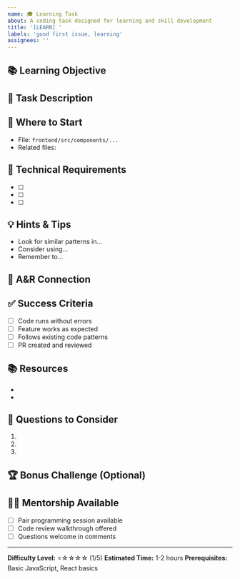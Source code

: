 ```yaml
---
name: 🎓 Learning Task
about: A coding task designed for learning and skill development
title: '[LEARN] '
labels: 'good first issue, learning'
assignees: ''
---
```


## 📚 Learning Objective
<!-- What skill or concept will be learned from this task? -->

## 🎯 Task Description
<!-- Clear description of what needs to be done -->

## 📍 Where to Start
<!-- Which files to look at first -->
- File: `frontend/src/components/...`
- Related files: 

## 🔧 Technical Requirements
<!-- What needs to be implemented -->
- [ ] 
- [ ] 
- [ ] 

## 💡 Hints & Tips
<!-- Helpful hints without giving away the solution -->
- Look for similar patterns in...
- Consider using...
- Remember to...

## 🎵 A&R Connection
<!-- How does this relate to A&R work? -->

## ✅ Success Criteria
<!-- How will we know the task is complete? -->
- [ ] Code runs without errors
- [ ] Feature works as expected
- [ ] Follows existing code patterns
- [ ] PR created and reviewed

## 📚 Resources
<!-- Links to helpful documentation -->
- 
- 

## 🤔 Questions to Consider
<!-- Thought-provoking questions about the implementation -->
1. 
2. 
3. 

## 🏆 Bonus Challenge (Optional)
<!-- An extra challenge for those who finish early -->

## 👨‍👦 Mentorship Available
- [ ] Pair programming session available
- [ ] Code review walkthrough offered
- [ ] Questions welcome in comments

---
**Difficulty Level:** ⭐☆☆☆☆ (1/5)
**Estimated Time:** 1-2 hours
**Prerequisites:** Basic JavaScript, React basics